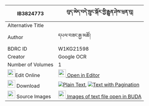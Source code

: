 |IB3824773|བུད་མེད་བདེ་སྲུང་སྐོར་གྱི་རྒྱུན་ཤེས་ཕྲན་བུ། 
| --- | --- 
|Alternative Title |
|Author| དཔལ་བཟང་རྒྱ་མཚོ།
|BDRC ID | W1KG21598
|Creator | Google OCR
|Number of Volumes| 1
|<img width="25" src="https://img.icons8.com/color/25/000000/edit-property.png">Edit Online| [<img width="25" src="https://avatars.githubusercontent.com/u/45091458?s=200&v=4"> Open in Editor](http://editor.openpecha.org/IB3824773)
|<img width="25" src="https://img.icons8.com/fluent/48/000000/download-2.png"/>  Download | [![](https://img.icons8.com/color/20/000000/txt.png)Plain Text](https://github.com/Openpecha/IB3824773/releases/download/v1/bume_de_sung_kor_gyi_gyun_she__plain_IB3824773.zip), [![](https://img.icons8.com/color/20/000000/txt.png)Text with Pagination](https://github.com/Openpecha/IB3824773/releases/download/v1/bume_de_sung_kor_gyi_gyun_she__pages_IB3824773.zip)
|<img width="25" src="https://img.icons8.com/plasticine/100/000000/pictures-folder.png"/>  Source Images | [<img width="25" src="https://library.bdrc.io/icons/BUDA-small.svg"> Images of text file open in BUDA](https://library.bdrc.io/show/bdr:W1KG21598)